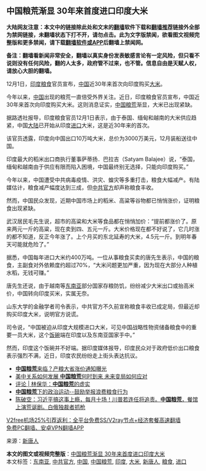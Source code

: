  <h2>中国粮荒渐显 30年来首度进口印度大米</h2> <p class="notice"><b>大陆网友注意：本文中的链接除此处和文末的<a href="https://github.com/bannedbook/fanqiang" >翻墙</a>软件下载和<a href="https://github.com/killgcd/justmysocks/blob/master/README.md">翻墙推荐</a>链接外全部为禁网链接，未翻墙状态下打不开，请勿点击。此为文字版禁闻，欲看图文视频完整版和更多禁闻，请下载<a href="https://github.com/bannedbook/fanqiang">翻墙软件或APP</a>后翻墙上禁闻网。</p><p>备注：翻墙看新闻非常安全，翻墙以真实身份发表敏感言论有一定风险，但只看不说则没有任何风险，翻的人太多，政府管不过来，也不管。信息自由是天赋人权，请放心大胆的翻墙。</b></p>  <div class="entry"> <p id="conimg">12月1日，<a href="https://www.bannedbook.org/bnews/tag/%e5%8d%b0%e5%ba%a6/" class="st_tag internal_tag" rel="tag" title="标签 印度 下的日志">印度</a><a href="https://www.bannedbook.org/bnews/tag/%E7%B2%AE%E9%A3%9F/" class="st_tag internal_tag" rel="tag" title="标签 粮食 下的日志">粮食</a>官员宣布，<a href="https://www.bannedbook.org/bnews/tag/%E4%B8%AD%E5%9B%BD/" class="st_tag internal_tag" rel="tag" title="标签 中国 下的日志">中国</a>近30年来首次向印度购买<a href="https://www.bannedbook.org/bnews/tag/%E5%A4%A7%E7%B1%B3/" class="st_tag internal_tag" rel="tag" title="标签 大米 下的日志">大米</a>。</p> <p>今年以来，<span class='wp_keywordlink_affiliate'><a href="https://www.bannedbook.org/" title="中国" target="_blank">中国</a></span>出现的粮荒一直倍受外界关注。近日，印度粮食官员宣布，中国近30年来首次向印度购买大米。这则消息证实，<a href="https://www.bannedbook.org/bnews/tag/%E4%B8%AD%E5%9B%BD%E7%B2%AE%E8%8D%92/" class="st_tag internal_tag" rel="tag" title="标签 中国粮荒 下的日志">中国粮荒</a>渐显，大米已出现紧缺。</p> <p>据路透社报导，印度粮食官员12月1日表示，由于泰国、缅甸和越南的大米供应趋紧，中国<span class='wp_keywordlink_affiliate'><a href="https://www.bannedbook.org/" title="大陆" target="_blank">大陆</a></span>已开始从印度<a href="https://www.bannedbook.org/bnews/tag/%E8%BF%9B%E5%8F%A3/" class="st_tag internal_tag" rel="tag" title="标签 进口 下的日志">进口</a>大米，这是近30年来的首次。</p> <p>该官员透露，印度向中国出口10万吨大米，总价为3000万美元，12月装船送往中国。</p>  <p>印度最大的稻米出口商执行董事萨蒂扬．巴拉吉（Satyam Balajee）说，“泰国，缅甸和越南由于供应有限而陷入困境，中国最终别无选择，只能向印度购买。”</p> <p>今年以来，中国遭受中共病毒疫情、洪灾、蝗灾等多重打击，粮食大幅减产。有陆媒估计，粮食减产幅度达到三成，但<a href="https://www.bannedbook.org/bnews/tag/%E4%B8%AD%E5%85%B1%E5%AE%98%E6%96%B9/" class="st_tag internal_tag" rel="tag" title="标签 中共官方 下的日志">中共官方</a>却声称粮食丰收。</p> <p>然而，中国民众发现，近期中国市场上的稻米、高粱等谷物都已悄悄涨价，证明粮食出现紧缺。</p> <p>武汉居民毛先生说，超市的高粱和大米等食品都在悄悄加价：“提前都涨价了。原来两元一斤的高粱，现在卖到四、五元一斤。大米价格现在都不好说了，它几时涨的都不知道，反正今年涨了。上个月买的东北延寿的大米，4.5元一斤。到明年春天可能就危险了。”</p>  <p>据悉，中国每年进口大米约400万吨。一位从事粮食买卖的唐先生表示，中国的粮食，主副食对外依赖度约超过70%，“大米问题更加严重，因为现在大部分人种植水稻，无钱可赚。”</p> <p>唐先生还说，由于越南等<a href="https://www.bannedbook.org/bnews/tag/%e4%b8%9c%e5%8d%97%e4%ba%9a/" class="st_tag internal_tag" rel="tag" title="标签 东南亚 下的日志">东南亚</a>部分国家存粮防饥，纷纷减少大米出口或抬高米价，中国转向印度买米，实属无奈。</p> <p>山东大学的金融学者司令表示，中共官方不久前宣称粮食丰收已成定局，但最近却购买印度大米，说明官方说谎。</p> <p>司令说，“中国被迫从印度大规模进口大米，可见中国战略性物资储备粮食中的重要一员大米，这个<span class='wp_keywordlink'><a href="https://www.bannedbook.org/forum11/topic308.html" title="禁片：饭碗是党给的吗？" target="_blank">饭碗</a></span>端在印度以及东南亚国家手中。”</p>  <p>然而，印度这个饭碗并不好端。据印度媒体报导，印度民众对于政府低价出口粮食表示强烈不满，近日，印度农民纷纷走上街头表达抗议。</p> <ul class='op-related-articles' title='相关阅读'> <li><a href='https://www.bannedbook.org/bnews/cbnews/20201026/1420442.html' target='_blank'><b>中国粮荒</b>来临？产粮大省涨价通知曝光</a></li> <li><a href='https://www.bannedbook.org/bnews/bannedvideo/20200404/1393496.html' target='_blank'>美中关系如何发展 <b>中国粮荒</b>何时到来 未来变局如何应对</a></li> <li><a href='https://www.bannedbook.org/bnews/comments/20200902/1389957.html' target='_blank'>评论 | 林保华：<b>中国粮荒</b>的虚实</a></li> <li><a href='https://www.bannedbook.org/bnews/baitai/20200829/1387651.html' target='_blank'><b>中国粮荒</b>下的政治运动--鼓励举报浪费粮食行为</a></li> <li><a href='https://www.bannedbook.org/bnews/bannedvideo/20200825/1385313.html' target='_blank'>陈破空：习近平搞这事上瘾，每月十场！川普若连任将追责。<b>中国粮荒</b>，餐馆上演荒诞剧。白俄独裁者抓枪</a></li> </ul> <p class="texttj"> <a href="https://github.com/bannedbook/fanqiang/wiki/V2ray%E6%9C%BA%E5%9C%BA" target="_blank">V2free机场25%引荐返利：全平台免费SS/V2ray节点+经济套餐高速翻墙</a><br/> <a href="https://github.com/bannedbook/fanqiang/wiki/%E7%A6%81%E9%97%BB%E7%BD%91%E5%AE%89%E5%8D%93%E7%BF%BB%E5%A2%99%E6%96%B0%E9%97%BBAPP" target="_blank">免费PC翻墙、安卓VPN翻墙APP</a></p><p> 来源：<span class='wp_keywordlink_affiliate'><a href="https://www.ntdtv.com/" title="新唐人">新唐人</a></span> </p><a name='sharetosocial'></a>       <div><b>本文的图文或视频完整版</b>：<a href='https://www.bannedbook.org/bnews/cbnews/20201205/1442628.html'>中国粮荒渐显 30年来首度进口印度大米</a></div>  </div><!--END ENTRY--> <div class="postfooter"> <div>本文标签：<a href="https://www.bannedbook.org/bnews/tag/%e4%b8%9c%e5%8d%97%e4%ba%9a/" rel="tag">东南亚</a>, <a href="https://www.bannedbook.org/bnews/tag/%E4%B8%AD%E5%85%B1%E5%AE%98%E6%96%B9/" rel="tag">中共官方</a>, <a href="https://www.bannedbook.org/bnews/tag/%E4%B8%AD%E5%9B%BD/" rel="tag">中国</a>, <a href="https://www.bannedbook.org/bnews/tag/%E4%B8%AD%E5%9B%BD%E7%B2%AE%E8%8D%92/" rel="tag">中国粮荒</a>, <a href="https://www.bannedbook.org/bnews/tag/%e5%8d%b0%e5%ba%a6/" rel="tag">印度</a>, <a href="https://www.bannedbook.org/bnews/tag/%E5%A4%A7%E7%B1%B3/" rel="tag">大米</a>, <a href="https://www.bannedbook.org/bnews/tag/%e6%96%b0%e5%94%90%e4%ba%ba/" rel="tag">新唐人</a>, <a href="https://www.bannedbook.org/bnews/tag/%E7%B2%AE%E9%A3%9F/" rel="tag">粮食</a>, <a href="https://www.bannedbook.org/bnews/tag/%E8%BF%9B%E5%8F%A3/" rel="tag">进口</a></div>  </div><!--END POSTFOOTER--> 